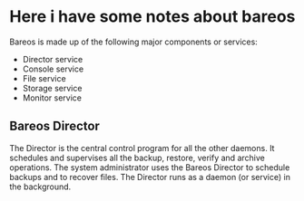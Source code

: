 # Here i have some notes about bareos

Bareos is made up of the following major components or services: 
- Director service
- Console service
- File service
- Storage service
- Monitor service

## Bareos Director
The Director is the central control program for all the other daemons. It schedules and supervises all the backup, restore, verify and archive operations. The system administrator uses the Bareos Director to schedule backups and to recover files. The Director runs as a daemon (or service) in the background.

